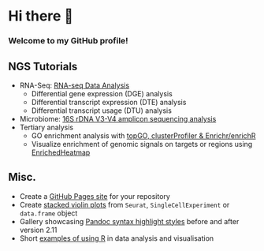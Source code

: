 # Hi there 👋

### Welcome to my GitHub profile!

## NGS Tutorials

- RNA-Seq: [RNA-seq Data Analysis](https://ycl6.gitbook.io/guide-to-rna-seq-analysis/)
  - Differential gene expression (DGE) analysis
  - Differential transcript expression (DTE) analysis
  - Differential transcript usage (DTU) analysis
- Microbiome: [16S rDNA V3-V4 amplicon sequencing analysis](https://ycl6.github.io/16S-Demo/)
- Tertiary analysis
  - GO enrichment analysis with [topGO, clusterProfiler & Enrichr/enrichR](https://ycl6.github.io/GO-Enrichment-Analysis-Demo/)
  - Visualize enrichment of genomic signals on targets or regions using [EnrichedHeatmap](https://ycl6.github.io/EnrichedHeatmap-Demo/)

## Misc.

- Create a [GitHub Pages site](https://ycl6.github.io/GitHub-Pages-Demo/) for your repository
- Create [stacked violin plots](https://ycl6.github.io/StackedVlnPlot/) from `Seurat`, `SingleCellExperiment`  or `data.frame` object
- Gallery showcasing [Pandoc syntax highlight styles](https://ycl6.github.io/Compare-pandoc-styles/) before and after version 2.11
- Short [examples of using R](https://github.com/ycl6/Simple-R-gists) in data analysis and visualisation

<!--
**ycl6/ycl6** is a ✨ _special_ ✨ repository because its `README.md` (this file) appears on your GitHub profile.

Here are some ideas to get you started:

- 🔭 I’m currently working on ...
- 🌱 I’m currently learning ...
- 👯 I’m looking to collaborate on ...
- 🤔 I’m looking for help with ...
- 💬 Ask me about ...
- 📫 How to reach me: ...
- 😄 Pronouns: ...
- ⚡ Fun fact: ...
-->
